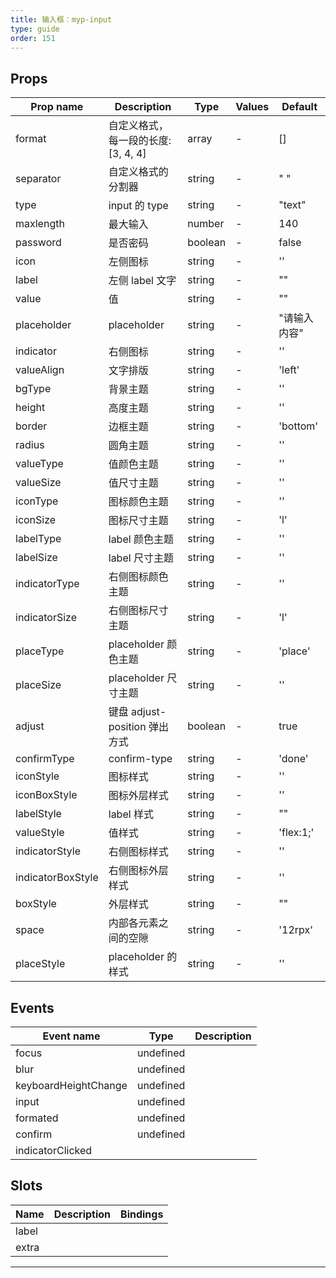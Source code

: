 ```yaml
---
title: 输入框：myp-input
type: guide
order: 151
---
```


## Props

| Prop name         | Description                        | Type    | Values | Default      |
| ----------------- | ---------------------------------- | ------- | ------ | ------------ |
| format            | 自定义格式，每一段的长度:[3, 4, 4] | array   | -      | []           |
| separator         | 自定义格式的分割器                 | string  | -      | " "          |
| type              | input 的 type                      | string  | -      | "text"       |
| maxlength         | 最大输入                           | number  | -      | 140          |
| password          | 是否密码                           | boolean | -      | false        |
| icon              | 左侧图标                           | string  | -      | ''           |
| label             | 左侧 label 文字                    | string  | -      | ""           |
| value             | 值                                 | string  | -      | ""           |
| placeholder       | placeholder                        | string  | -      | "请输入内容" |
| indicator         | 右侧图标                           | string  | -      | ''           |
| valueAlign        | 文字排版                           | string  | -      | 'left'       |
| bgType            | 背景主题                           | string  | -      | ''           |
| height            | 高度主题                           | string  | -      | ''           |
| border            | 边框主题                           | string  | -      | 'bottom'     |
| radius            | 圆角主题                           | string  | -      | ''           |
| valueType         | 值颜色主题                         | string  | -      | ''           |
| valueSize         | 值尺寸主题                         | string  | -      | ''           |
| iconType          | 图标颜色主题                       | string  | -      | ''           |
| iconSize          | 图标尺寸主题                       | string  | -      | 'l'          |
| labelType         | label 颜色主题                     | string  | -      | ''           |
| labelSize         | label 尺寸主题                     | string  | -      | ''           |
| indicatorType     | 右侧图标颜色主题                   | string  | -      | ''           |
| indicatorSize     | 右侧图标尺寸主题                   | string  | -      | 'l'          |
| placeType         | placeholder 颜色主题               | string  | -      | 'place'      |
| placeSize         | placeholder 尺寸主题               | string  | -      | ''           |
| adjust            | 键盘 adjust-position 弹出方式      | boolean | -      | true         |
| confirmType       | confirm-type                       | string  | -      | 'done'       |
| iconStyle         | 图标样式                           | string  | -      | ''           |
| iconBoxStyle      | 图标外层样式                       | string  | -      | ''           |
| labelStyle        | label 样式                         | string  | -      | ""           |
| valueStyle        | 值样式                             | string  | -      | 'flex:1;'    |
| indicatorStyle    | 右侧图标样式                       | string  | -      | ''           |
| indicatorBoxStyle | 右侧图标外层样式                   | string  | -      | ''           |
| boxStyle          | 外层样式                           | string  | -      | ""           |
| space             | 内部各元素之间的空隙               | string  | -      | '12rpx'      |
| placeStyle        | placeholder 的样式                 | string  | -      | ''           |

## Events

| Event name           | Type      | Description |
| -------------------- | --------- | ----------- |
| focus                | undefined |
| blur                 | undefined |
| keyboardHeightChange | undefined |
| input                | undefined |
| formated             | undefined |
| confirm              | undefined |
| indicatorClicked     |           |

## Slots

| Name  | Description | Bindings |
| ----- | ----------- | -------- |
| label |             |          |
| extra |             |          |

---

